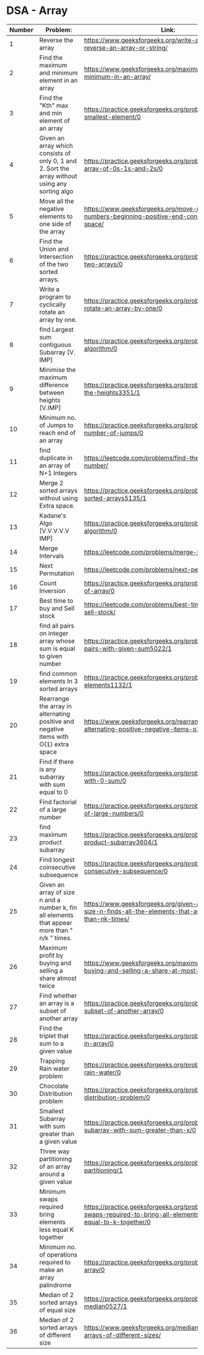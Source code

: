 # DSA - Array

|Number|Problem:|Link:                                                                                          |
|------|---------------------|-----------------------------------------------------------------------------------------------|
|1     |Reverse the array|https://www.geeksforgeeks.org/write-a-program-to-reverse-an-array-or-string/                   |
|2     |Find the maximum and minimum element in an array|https://www.geeksforgeeks.org/maximum-and-minimum-in-an-array/                                 |
|3     |Find the "Kth" max and min element of an array|https://practice.geeksforgeeks.org/problems/kth-smallest-element/0                             |
|4     |Given an array which consists of only 0, 1 and 2. Sort the array without using any sorting algo|https://practice.geeksforgeeks.org/problems/sort-an-array-of-0s-1s-and-2s/0                    |
|5     |Move all the negative elements to one side of the array|https://www.geeksforgeeks.org/move-negative-numbers-beginning-positive-end-constant-extra-space/|
|6     |Find the Union and Intersection of the two sorted arrays.|https://practice.geeksforgeeks.org/problems/union-of-two-arrays/0                              |
|7     |Write a program to cyclically rotate an array by one.|https://practice.geeksforgeeks.org/problems/cyclically-rotate-an-array-by-one/0                |
|8     |find Largest sum contiguous Subarray [V. IMP]|https://practice.geeksforgeeks.org/problems/kadanes-algorithm/0                                |
|9     |Minimise the maximum difference between heights [V.IMP]|https://practice.geeksforgeeks.org/problems/minimize-the-heights3351/1                         |
|10    |Minimum no. of Jumps to reach end of an array|https://practice.geeksforgeeks.org/problems/minimum-number-of-jumps/0                          |
|11    |find duplicate in an array of N+1 Integers|https://leetcode.com/problems/find-the-duplicate-number/                                       |
|12    |Merge 2 sorted arrays without using Extra space.|https://practice.geeksforgeeks.org/problems/merge-two-sorted-arrays5135/1                      |
|13    |Kadane's Algo [V.V.V.V.V IMP]|https://practice.geeksforgeeks.org/problems/kadanes-algorithm/0                                |
|14    |Merge Intervals|https://leetcode.com/problems/merge-intervals/                                                 |
|15    |Next Permutation|https://leetcode.com/problems/next-permutation/                                                |
|16    |Count Inversion|https://practice.geeksforgeeks.org/problems/inversion-of-array/0                               |
|17    |Best time to buy and Sell stock|https://leetcode.com/problems/best-time-to-buy-and-sell-stock/                                 |
|18    |find all pairs on integer array whose sum is equal to given number|https://practice.geeksforgeeks.org/problems/count-pairs-with-given-sum5022/1                   |
|19    |find common elements In 3 sorted arrays|https://practice.geeksforgeeks.org/problems/common-elements1132/1                              |
|20    |Rearrange the array in alternating positive and negative items with O(1) extra space|https://www.geeksforgeeks.org/rearrange-array-alternating-positive-negative-items-o1-extra-space/|
|21    |Find if there is any subarray with sum equal to 0|https://practice.geeksforgeeks.org/problems/subarray-with-0-sum/0                              |
|22    |Find factorial of a large number|https://practice.geeksforgeeks.org/problems/factorials-of-large-numbers/0                      |
|23    |find maximum product subarray|https://practice.geeksforgeeks.org/problems/maximum-product-subarray3604/1                     |
|24    |Find longest coinsecutive subsequence|https://practice.geeksforgeeks.org/problems/longest-consecutive-subsequence/0                  |
|25    |Given an array of size n and a number k, fin all elements that appear more than " n/k " times.|https://www.geeksforgeeks.org/given-an-array-of-of-size-n-finds-all-the-elements-that-appear-more-than-nk-times/|
|26    |Maximum profit by buying and selling a share atmost twice|https://www.geeksforgeeks.org/maximum-profit-by-buying-and-selling-a-share-at-most-twice/      |
|27    |Find whether an array is a subset of another array|https://practice.geeksforgeeks.org/problems/array-subset-of-another-array/0                    |
|28    |Find the triplet that sum to a given value|https://practice.geeksforgeeks.org/problems/triplet-sum-in-array/0                             |
|29    |Trapping Rain water problem|https://practice.geeksforgeeks.org/problems/trapping-rain-water/0                              |
|30    |Chocolate Distribution problem|https://practice.geeksforgeeks.org/problems/chocolate-distribution-problem/0                   |
|31    |Smallest Subarray with sum greater than a given value|https://practice.geeksforgeeks.org/problems/smallest-subarray-with-sum-greater-than-x/0        |
|32    |Three way partitioning of an array around a given value|https://practice.geeksforgeeks.org/problems/three-way-partitioning/1                           |
|33    |Minimum swaps required bring elements less equal K together|https://practice.geeksforgeeks.org/problems/minimum-swaps-required-to-bring-all-elements-less-than-or-equal-to-k-together/0|
|34    |Minimum no. of operations required to make an array palindrome|https://practice.geeksforgeeks.org/problems/palindromic-array/0                                |
|35    |Median of 2 sorted arrays of equal size|https://practice.geeksforgeeks.org/problems/find-the-median0527/1                              |
|36    |Median of 2 sorted arrays of different size|https://www.geeksforgeeks.org/median-of-two-sorted-arrays-of-different-sizes/                  |
